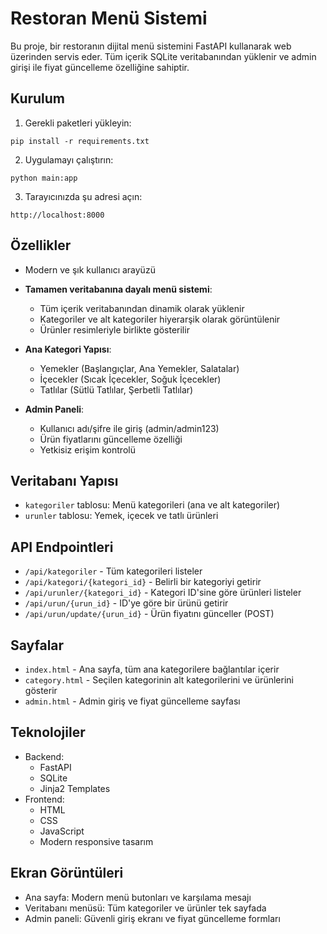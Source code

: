 # Restoran Menü Sistemi

Bu proje, bir restoranın dijital menü sistemini FastAPI kullanarak web üzerinden servis eder. Tüm içerik SQLite veritabanından yüklenir ve admin girişi ile fiyat güncelleme özelliğine sahiptir.

## Kurulum

1. Gerekli paketleri yükleyin:
```
pip install -r requirements.txt
```

2. Uygulamayı çalıştırın:
```
python main:app
```

3. Tarayıcınızda şu adresi açın:
```
http://localhost:8000
```

## Özellikler

- Modern ve şık kullanıcı arayüzü
- **Tamamen veritabanına dayalı menü sistemi**: 
  - Tüm içerik veritabanından dinamik olarak yüklenir
  - Kategoriler ve alt kategoriler hiyerarşik olarak görüntülenir
  - Ürünler resimleriyle birlikte gösterilir

- **Ana Kategori Yapısı**:
  - Yemekler (Başlangıçlar, Ana Yemekler, Salatalar)
  - İçecekler (Sıcak İçecekler, Soğuk İçecekler)
  - Tatlılar (Sütlü Tatlılar, Şerbetli Tatlılar)

- **Admin Paneli**:
  - Kullanıcı adı/şifre ile giriş (admin/admin123)
  - Ürün fiyatlarını güncelleme özelliği
  - Yetkisiz erişim kontrolü

## Veritabanı Yapısı

- `kategoriler` tablosu: Menü kategorileri (ana ve alt kategoriler)
- `urunler` tablosu: Yemek, içecek ve tatlı ürünleri

## API Endpointleri

- `/api/kategoriler` - Tüm kategorileri listeler
- `/api/kategori/{kategori_id}` - Belirli bir kategoriyi getirir
- `/api/urunler/{kategori_id}` - Kategori ID'sine göre ürünleri listeler
- `/api/urun/{urun_id}` - ID'ye göre bir ürünü getirir
- `/api/urun/update/{urun_id}` - Ürün fiyatını günceller (POST)

## Sayfalar

- `index.html` - Ana sayfa, tüm ana kategorilere bağlantılar içerir
- `category.html` - Seçilen kategorinin alt kategorilerini ve ürünlerini gösterir
- `admin.html` - Admin giriş ve fiyat güncelleme sayfası

## Teknolojiler

- Backend:
  - FastAPI
  - SQLite
  - Jinja2 Templates
- Frontend:
  - HTML
  - CSS
  - JavaScript
  - Modern responsive tasarım

## Ekran Görüntüleri

- Ana sayfa: Modern menü butonları ve karşılama mesajı
- Veritabanı menüsü: Tüm kategoriler ve ürünler tek sayfada
- Admin paneli: Güvenli giriş ekranı ve fiyat güncelleme formları 